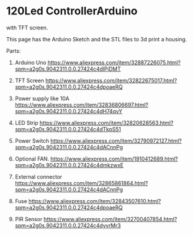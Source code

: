 # 120Led ControllerArduino
 with TFT screen.

This page has the Arduino Sketch and the STL files to 3d print a housing.

Parts:

1. Arduino Uno
https://www.aliexpress.com/item/32887226075.html?spm=a2g0s.9042311.0.0.27424c4dIPjDMT

2. TFT Screen
https://www.aliexpress.com/item/32822675017.html?spm=a2g0s.9042311.0.0.27424c4dpoaeRQ

3. Power supply like 10A
https://www.aliexpress.com/item/32836806697.html?spm=a2g0s.9042311.0.0.27424c4dH74qvY

4. LED Strip
https://www.aliexpress.com/item/32820628563.html?spm=a2g0s.9042311.0.0.27424c4dTkpS51

5. Power Switch
https://www.aliexpress.com/item/32790972127.html?spm=a2g0s.9042311.0.0.27424c4dACnnPg

6. Optional FAN.
https://www.aliexpress.com/item/1910412689.html?spm=a2g0s.9042311.0.0.27424c4dmkzwxE

7. External connector
https://www.aliexpress.com/item/32865861864.html?spm=a2g0s.9042311.0.0.27424c4dACnnPg

8. Fuse
https://www.aliexpress.com/item/32843507610.html?spm=a2g0s.9042311.0.0.27424c4dpoaeRQ

9. PIR Sensor
https://www.aliexpress.com/item/32700407854.html?spm=a2g0s.9042311.0.0.27424c4dyvrMr3